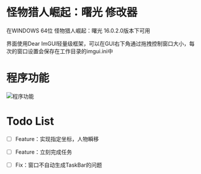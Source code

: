 # 怪物猎人崛起：曙光 修改器

在WINDOWS 64位 怪物猎人崛起：曙光 16.0.2.0版本下可用

界面使用Dear ImGUI轻量级框架，可以在GUI右下角通过拖拽控制窗口大小，每次的窗口设置会保存在工作目录的imgui.ini中

# 程序功能
![程序功能](https://cdn.jsdelivr.net/gh/VaneLord67/blog-img/20240422204730.png)

# Todo List

- [ ] Feature：实现指定坐标，人物瞬移
- [ ] Feature：立刻完成任务
- [ ] Fix：窗口不自动生成TaskBar的问题

